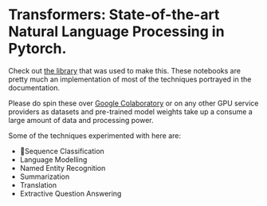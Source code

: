 # Transformers: State-of-the-art Natural Language Processing in Pytorch.
Check out [the library](https://github.com/huggingface/transformers) that was used to 
make this. These notebooks are pretty much an implementation of most of the techniques
portrayed in the documentation.

Please do spin these over [Google Colaboratory](https://colab.research.google.com/) or 
on any other GPU service providers as datasets and pre-trained model weights take up a 
consume a large amount of data and processing power.

Some of the techniques experimented with here are:
- 🤗Sequence Classification
- Language Modelling
- Named Entity Recognition
- Summarization
- Translation
- Extractive Question Answering
